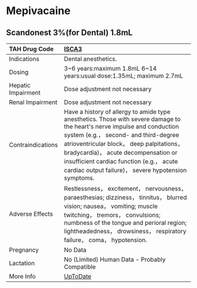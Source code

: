 # Mepivacaine

## Scandonest 3%(for Dental) 1.8mL

| TAH Drug Code      | [ISCA3](https://www.tahsda.org.tw/drugs/hissearch.php?drug_code=ISCA3)                                                                                                                                                                                                                                                                                   |
|:-------------------|:---------------------------------------------------------------------------------------------------------------------------------------------------------------------------------------------------------------------------------------------------------------------------------------------------------------------------------------------------------|
| Indications        | Dental anesthetics.                                                                                                                                                                                                                                                                                                                                      |
| Dosing             | 3~6 years:maximum 1.8mL 6~14 years:usual dose:1.35mL; maximum 2.7mL                                                                                                                                                                                                                                                                                      |
| Hepatic Impairment | Dose adjustment not necessary                                                                                                                                                                                                                                                                                                                            |
| Renal Impairment   | Dose adjustment not necessary                                                                                                                                                                                                                                                                                                                            |
| Contraindications  | Have a history of allergy to amide type anesthetics. Those with severe damage to the heart's nerve impulse and conduction system (e.g.， second- and third-degree atrioventricular block， deep palpitations， bradycardia)， acute decompensation or insufficient cardiac function (e.g.， acute cardiac output failure)， severe hypotension symptoms. |
| Adverse Effects    | Restlessness， excitement， nervousness， paraesthesias; dizziness， tinnitus， blurred vision; nausea， vomiting; muscle twitching， tremors， convulsions; numbness of the tongue and perioral region; lightheadedness， drowsiness， respiratory failure， coma， hypotension.                                                                        |
| Pregnancy          | No Data                                                                                                                                                                                                                                                                                                                                                  |
| Lactation          | No (Limited) Human Data - Probably Compatible                                                                                                                                                                                                                                                                                                            |
| More Info          | [UpToDate](https://www.uptodate.com/contents/mepivacaine-drug-information)                                                                                                                                                                                                                                                                               |

